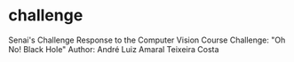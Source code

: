 # challenge
Senai's Challenge Response to the Computer Vision Course
Challenge: "Oh No! Black Hole"
Author: André Luiz Amaral Teixeira Costa
